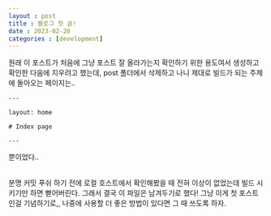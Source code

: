 ```yaml
---
layout : post
title : 블로그 첫 글!
date : 2023-02-20
categories : [development]
---
```


원래 이 포스트가 처음에 그냥 포스트 잘 올라가는지 확인하기 위한 용도여서 생성하고 확인한 다음에 지우려고 했는데, post 폴더에서 삭제하고 나니 제대로 빌드가 되는 주제에 돌아오는 페이지는..
```
---

layout: home

# Index page

---
```  
뿐이었다..

<br>
분명 커밋 푸쉬 하기 전에 로컬 호스트에서 확인해봤을 때 전혀 이상이 없었는데 빌드 시키기만 하면 뻗어버린다.   
그래서 결국 이 파일은 남겨두기로 했다! 그냥 이게 첫 포스트인걸 기념하기로,,  
나중에 사용할 더 좋은 방법이 있다면 그 때 쓰도록 하자.  

